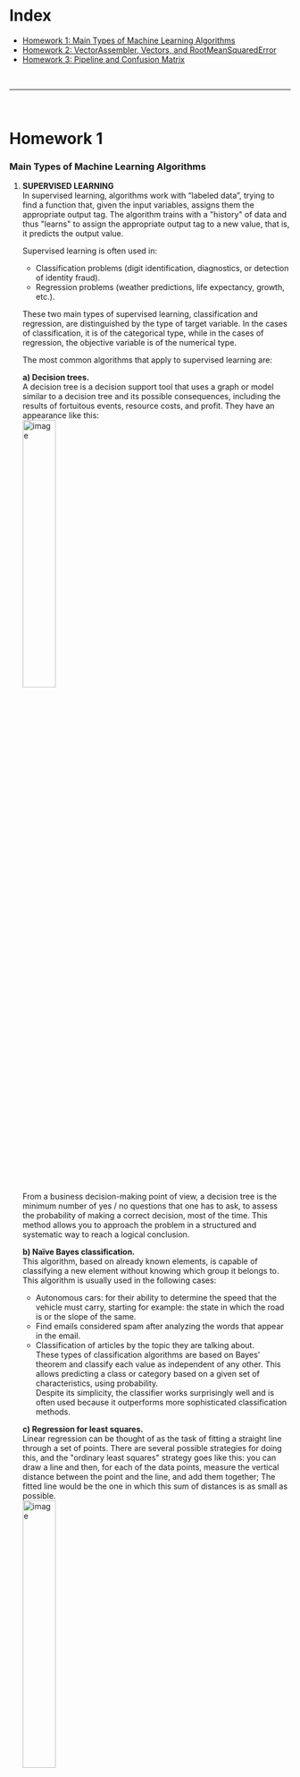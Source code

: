 # Index #  
* [Homework 1: Main Types of Machine Learning Algorithms](#homework-1)  
* [Homework 2: VectorAssembler, Vectors, and RootMeanSquaredError](#homework-2)  
* [Homework 3: Pipeline and Confusion Matrix](#homework-3)  

<br>

---

<br>

# Homework 1  
### Main Types of Machine Learning Algorithms

1. **SUPERVISED LEARNING**  
In supervised learning, algorithms work with “labeled data”, trying to find a function that, given the input variables, assigns them the appropriate output tag. The algorithm trains with a "history" of data and thus "learns" to assign the appropriate output tag to a new value, that is, it predicts the output value.  
  
    Supervised learning is often used in:  
    * Classification problems (digit identification, diagnostics, or detection of identity fraud).  
    * Regression problems (weather predictions, life expectancy, growth, etc.).  

    These two main types of supervised learning, classification and regression, are distinguished by the type of target variable. In the cases of classification, it is of the categorical type, while in the cases of regression, the objective variable is of the numerical type.  

    The most common algorithms that apply to supervised learning are:  
    
      **a) Decision trees.**  
      A decision tree is a decision support tool that uses a graph or model similar to a decision tree and its possible consequences, including the results of fortuitous events, resource costs, and profit. They have an appearance like this:  
      <img src="https://image.slidesharecdn.com/l7decision-treetable-130318112451-phpapp01/95/l7-decision-tree-table-21-638.jpg?cb=1363605932" alt="image" width="35%">  
        
      From a business decision-making point of view, a decision tree is the minimum number of yes / no questions that one has to ask, to assess the probability of making a correct decision, most of the time. This method allows you to approach the problem in a structured and systematic way to reach a logical conclusion.  
    
      **b) Naïve Bayes classification.**  
      This algorithm, based on already known elements, is capable of classifying a new element without knowing which group it belongs to.  
      This algorithm is usually used in the following cases:  
      * Autonomous cars: for their ability to determine the speed that the vehicle must carry, starting for example: the state in which the road is or the slope of the same.  
      * Find emails considered spam after analyzing the words that appear in the email.  
      * Classification of articles by the topic they are talking about.  
      These types of classification algorithms are based on Bayes' theorem and classify each value as independent of any other. This allows predicting a class or category based on a given set of characteristics, using probability.  
      Despite its simplicity, the classifier works surprisingly well and is often used because it outperforms more sophisticated classification methods.  
      
      **c) Regression for least squares.**  
      Linear regression can be thought of as the task of fitting a straight line through a set of points. There are several possible strategies for doing this, and the "ordinary least squares" strategy goes like this: you can draw a line and then, for each of the data points, measure the vertical distance between the point and the line, and add them together; The fitted line would be the one in which this sum of distances is as small as possible.  
      <img src="https://1.bp.blogspot.com/-JB9NcFsc_l8/VDbWKSish8I/AAAAAAAAABg/x3SYHQt37L4/s1600/350px-Linear_regression.svg.png" alt="image" width="35%">  
      
      Linear refers to the type of model you are using to fit the data, while least squares refer to the type of error metric you are minimizing.

      **d) Logistic regression.**  
      Logistic regression is a powerful statistical way to model a binomial result with one or more explanatory variables. Measure the relationship between the categorical dependent variable and one or more independent variables by estimating the probabilities using a logistic function, which is the cumulative logistic distribution.  
      <img src="https://www.researchgate.net/profile/Jack_Baker3/publication/228974449/figure/fig5/AS:668748008681483@1536453358991/An-example-of-prediction-of-the-probability-of-collapse-using-logistic-regression-applied.png" alt="image" width="35%">  

      **e) Support Vector Machines (SVM).**  
      SVM is a binary classification algorithm. Given a set of points of 2 types at the N-dimensional location, SVM generates a dimensional (N-1) hyperplane to separate those points into 2 groups. Let's say you have some points of 2 types on a piece of paper that are linearly separable. SVM will find a straight line separating those points into 2 types and located as far as possible from all those points.  
      <img src="https://miro.medium.com/max/921/1*06GSco3ItM3gwW2scY6Tmg.png" alt="image" width="35%">  

      In terms of scale, some of the biggest problems that have been solved using SVMs (with appropriately modified implementations) are on-screen advertising, human splice site recognition, image-based gender detection, large-scale image classification.  

      **f) Ensemble Methods.**  
      Ensemble methods are learning algorithms that build a set of classifiers and then classify new data points by taking a weighted vote of their predictions. The original set method is Bayesian averaging, but the latest algorithms include encoding output correction error.  

<br>

2. **UNSUPERVISED LEARNING**  
Unsupervised learning takes place when "tagged" data is not available for training. We only know the input data, but there are no output data that correspond to a certain input. Therefore, we can only describe the structure of the data, to try to find some type of organization that simplifies the analysis. Therefore, they have an exploratory character.  
This type of algorithm is useful for discovering relationships that are implicit in a data set but are not known. That is, it allows considering that several elements belong to the same group or to different groups thanks to the study of their characteristics.  

    Unsupervised learning is often used in:  
    * Clustering problems  
    * Co-occurrence clusters  
    * Profiling or profiling  

    However, problems involving tasks of finding similarity, predicting links, or reducing data may or may not be supervised.  

    The most common types of algorithm in unsupervised learning are: 
    
    **a) Clustering algorithms.**  
    Clustering is the task of grouping a set of objects such that the objects in the same group (cluster) are more similar to each other than to those of other groups.  
    These algorithms are used to group together the elements that are most similar to each other. That is, they are algorithms that group the elements based on some specific characteristic.  

    In this group we find different types of algorithms, such as:  
    * Centroid-based algorithms: these algorithms, if we represent the elements in a point graph, calculate the midpoint of them that minimizes the distances. K-means is such an algorithm.  
    * Density-based algorithms: These algorithms seek to group the points by proximity to the surrounding points. An algorithm that is included in this family would be K-NN (k-nearest neighbors) or K nearest neighbors.  

    As additional information, mention the existence of Connectivity-based algorithms, Probabilistic, Dimensionality Reduction and Neural networks that would also fall within this group.  

    **b) Principal Component Analysis.**  
    It is a mathematical method used to reduce the number of variables so that we have the minimum number of new variables and that they represent all the old variables in the most representative way possible. That is, if the number of variables is reduced to two or three new ones, the original data can be represented in the plane or in a 3-dimensional graph and, thus, a summary of our data is displayed graphically. The simple fact of having the data in a visible way greatly simplifies understanding what may be happening and helps to make decisions.  
    <img src="https://miro.medium.com/fit/c/1838/551/0*5Iaw94wlYCTp0GuK.png" alt="image" width="58%">  

    Some of the PCA applications include compression, data simplification for easier learning, visualization. Keep in mind that domain knowledge is very important when choosing whether to go ahead with PCA or not. Not suitable in cases where the data is noisy (all PCA components have a fairly high variance).  
    
    **c) Singular Value Decomposition.**  
    The Singular Value Decomposition (hereinafter SVD) is a matrix factorization technique that allows decomposing a matrix A into other matrices U, S, V.  
    
    It should be clarified that there is a property applied to SVD focused on recommendation systems, this is that by reducing the number of singular values of the matrix S to the first k values, an approximation of the original matrix A will be obtained, which allows it to be reconstructed from the reduced versions of the other matrices making a certain mistake but
    decreasing the size.  
    
    This important property is derived from the Eckart-Young theorem that addresses the best approximation to the original matrix A, obtaining it by setting the n smallest singular values to 0, thus reducing the matrices to the number of non-null singular values that the matrix S has. This then results in the transformation of large amounts of data in their reduced representation, being therefore a very important property that allows to considerably reduce the computation time and memory usage for the three matrices.  
    
    **d) Independent Component Analysis.**  
    ICA is a statistical technique for revealing hidden factors underlying sets of variables, measurements, or random signals. ICA defines a generative model for the observed multivariate data, which is usually given as a large sample database. In the model, the data variables are assumed to be linear mixtures of some unknown latent variables, and the mixing system is also unknown. Latent variables are assumed to be non-Gaussian and mutually independent, and are called independent components of the observed data.  
    <img src="https://66.media.tumblr.com/6585ad06a5d2abe875e866bb4bc336da/tumblr_inline_omft2fnIeD1ugmnhq_540.png" alt="image" width="38%">   
    
    ICA is related to PCA, but it is a much more powerful technique that is able to find the underlying factors of sources when these classic methods fail completely. Its applications include digital images, document databases, economic indicators and psychometric measurements.  
    
<br>
    
3. **REINFORCED LEARNING**  
This type of learning is based on improving the model's response using a feedback process. The algorithm learns by observing the world around it. Your input information is the feedback you get from the outside world in response to your actions. Therefore, the system learns on a trial-error basis.  

    It is not a type of supervised learning, because it is not based strictly on a set of labeled data, but on monitoring the response to the actions taken. Nor is it unsupervised learning, since when we model our “apprentice” we know in advance what the expected reward is.  

    Reinforced Learning aims to build models that increase performance based on the result or reward generated by each interaction carried out. This reward is the product of a correct action or returned data set that goes into a specific measure. The agent model uses the reward as an adjustment parameter in its behavior for future actions, so that the new action also meets the objective or correct action and thus obtain a maximum reward.  

    Reinforced learning is publicly recognized for being applied in the AlphaZero program by technology developer Deep Mind. Its programming allowed this Machine Learning agent to know all the possible combinations and plays on a chess board and beat the Stockfish computerized chess engine after only 4 hours of learning.  
    
    * **Neural network algorithms**  
    An artificial neural network (RNA) comprises units arranged in a series of layers, each of which connects to the adjacent layers. RNAs are inspired by biological systems, such as the brain, and how they process information.  
    Thus, they are essentially a large number of interconnected processing elements, working in unison to solve specific problems.  
    They also learn by example and experience, and are extremely useful for modeling nonlinear relationships in high-dimensional data, or where the relationship between the input variables is difficult to understand.  

    * **Deep Learning Algorithms**  
    They are the evolution of Artificial Neural Networks that take advantage of the cheaper technology and the greater execution capacity, memory and disk to exploit large amounts of data in huge interconnected neural networks in various layers that can run in parallel to perform calculations.  
    
      The most popular Deep Learning algorithms are:
        * **Convolutional Neural Networks**  
        Convolutional networks make a deep learning neural network capable of recognizing animals, humans, and objects within images.  
        * **Long Short Term Memory Neural Networks**  
        Unlike standard direct feed neural networks, LSTM has feedback connections. It can not only process individual data points (like images), but also complete data streams (like voice or video).  
          For example, LSTM is applicable to tasks such as handwriting recognition, voice recognition, and detection of anomalies in network traffic or IDS (intrusion detection systems).  
          LSTM networks are suitable for classifying, processing, and making predictions based on time series data, as there may be delays of unknown duration between major events in a time series.  
    
    * **Natural Language Processing**  
    It is a mix between Data Science, Machine Learning and Linguistics. It aims to understand human language. Both in texts and in speech / voice. From analyzing syntactically or grammatically thousands of contents, automatically classifying topics, chatbots and even generating poetry imitating Shakespeare. It is also common to use it for Sentiment Analysis on social networks, (for example regarding a politician) and machine translation between languages. Assistants like Siri, Cortana and the possibility to ask and get answers, or even get movie tickets.  
    
<br>
    
> * Recuero de los Santos, P. (2017). Tipos de aprendizaje en Machine Learning: supervisado y no supervisado. Think Big. Retrieved March 25, 2020, from https://empresas.blogthinkbig.com/que-algoritmo-elegir-en-ml-aprendizaje/  
> * Los 10 Algoritmos esenciales en Machine Learning. (2017). Raona. Retrieved March 25, 2020, from https://www.raona.com/los-10-algoritmos-esenciales-machine-learning/  
> * Algoritmos de Machine Learning y cómo seleccionar el mejor(1/3). (2018). LIS Solutions, Consultoría Logística. Retrieved March 25, 2020, from https://www.lis-solutions.es/blog/algoritmos-de-machine-learning-y-como-seleccionar-el-mejor1-3/  
> * Algoritmo PCA: de lo complejo a lo sencillo. (2018). LIS Solutions, Consultoría Logística. Retrieved March 25, 2020, from  https://www.lis-solutions.es/blog/algoritmo-pca-de-lo-complejo-a-lo-sencillo/  
> * ¿Cuáles son los tipos de algoritmos del machine learning?. (2019). APD España. Retrieved March 25, 2020, from https://www.apd.es/algoritmos-del-machine-learning/  
> * Principales Algoritmos usados en Machine Learning. (2017). Aprende Machine Learning. Retrieved March 25, 2020, from  https://www.aprendemachinelearning.com/principales-algoritmos-usados-en-machine-learning/  
> * Machine Learning | Qué es, tipos, ejemplos y cómo implementarlo. (2019). GraphEverywhere. Retrieved March 25, 2020, from https://www.grapheverywhere.com/machine-learning-que-es-tipos-ejemplos-y-como-implementarlo/  
> * Ramírez, C. A. (2018). Algoritmo SVD aplicado a los sistemas de recomendación en el comercio. TIA, 6(1), pp. 21. Retrieved from https://www.google.com/url?sa=t&rct=j&q=&esrc=s&source=web&cd=7&cad=rja&uact=8&ved=2ahUKEwjsrODbq7XoAhWDt54KHdx4BLsQFjAGegQICRAB&url=https%3A%2F%2Frevistas.udistrital.edu.co%2Findex.php%2Ftia%2Farticle%2Fdownload%2F11827%2Fpdf%2F&usg=AOvVaw19h5qNCfQC8GEJqv_axODl  
> * Long short-term memory. (2020). En.wikipedia.org. Retrieved March 25, 2020, from https://en.wikipedia.org/wiki/Long_short-term_memory  

<br>

---

<br>

# Homework 2   
### VectorAssembler Library  
`VectorAssembler` is a transformer that combines a given list of columns into a single vector column. It is useful for combining raw features and features generated by different feature transformers into a single feature vector, in order to train ML models like logistic regression and decision trees. `VectorAssembler` accepts the following input column types: all numeric types, boolean type, and vector type. In each row, the values of the input columns will be concatenated into a vector in the specified order.  

#### Examples  
Assume that we have a DataFrame with the columns `id`, `hour`, `mobile`, `userFeatures`, and `clicked`:  
~~~~  
 id | hour | mobile | userFeatures     | clicked
----|------|--------|------------------|---------
 0  | 18   | 1.0    | [0.0, 10.0, 0.5] | 1.0
~~~~  

`userFeatures` is a vector column that contains three user features. We want to combine `hour`, `mobile`, and `userFeatures` into a single feature vector called `features` and use it to predict `clicked` or not. If we set `VectorAssembler`’s input columns to `hour`, `mobile`, and `userFeatures` and output column to `features`, after transformation we should get the following DataFrame:  
~~~~  
 id | hour | mobile | userFeatures     | clicked | features
----|------|--------|------------------|---------|-----------------------------
 0  | 18   | 1.0    | [0.0, 10.0, 0.5] | 1.0     | [18.0, 1.0, 0.0, 10.0, 0.5]
~~~~  

<br>

### Vectors Library  
Factory methods for `org.apache.spark.ml.linalg.Vector`. We don't use the name `Vector` because Scala imports `scala.collection.immutable.Vector` by default.  

<br>

### How does rootMeanSquareError work?  
`rootMeanSquareError` returns the root mean squared error, which is defined as the square root of the mean squared error.  

The Mean Squared Error (MSE) is a measure of how close a fitted line is to data points. For every data point, you take the distance vertically from the point to the corresponding y value on the curve fit (the error), and square the value. Then you add up all those values for all data points, and, in the case of a fit with two parameters such as a linear fit, divide by the number of points minus two.[1] The squaring is done so negative values do not cancel positive values. The smaller the Mean Squared Error, the closer the fit is to the data. The MSE has the units squared of whatever is plotted on the vertical axis.  

Another quantity that we calculate is the Root Mean Squared Error (RMSE). It is just the square root of the mean square error. That is probably the most easily interpreted statistic, since it has the same units as the quantity plotted on the vertical axis.  

Key point: The RMSE is thus the distance, on average, of a data point from the fitted line, measured along a vertical line.  

[1]: Using the number of points – 2 rather than just the number of points is required to account for the fact that the mean is determined from the data rather than an outside reference. This is a subtlety, but for many experiments, n is large so that the difference is negligible.  

<br>

> * Extracting, transforming and selecting features - Spark 2.4.5 Documentation. (2020). Spark.apache.org. Retrieved April 28, 2020, from https://spark.apache.org/docs/latest/ml-features.html#vectorassembler  
> * Spark 2.4.5 ScalaDoc. (2020). Spark.apache.org. Retrieved April 28, 2020, from https://spark.apache.org/docs/latest/api/scala/index.html#org.apache.spark.ml.linalg.Vectors$  
> * Spark 2.4.5 ScalaDoc. (2020). Spark.apache.org. Retrieved April 28, 2020, from https://spark.apache.org/docs/latest/api/scala/index.html#org.apache.spark.ml.regression.LinearRegressionTrainingSummary  
> * What are Mean Squared Error and Root Mean Squared Error? - Technical Information Library. (2018). Technical Information Library. Retrieved April 28, 2020, from https://www.vernier.com/til/1014  

<br>

---

<br>

# Homework 3  
### Pipeline and Confusion Matrix  

#### PIPELINE LIBRARY  
**Main concepts in Pipelines**  
MLlib standardizes APIs for machine learning algorithms to make it easier to combine multiple algorithms into a single pipeline, or workflow. This section covers the key concepts introduced by the Pipelines API, where the pipeline concept is mostly inspired by the scikit-learn project.  
* **DataFrame:** This ML API uses DataFrame from Spark SQL as an ML dataset, which can hold a variety of data types. E.g., a DataFrame could have different columns storing text, feature vectors, true labels, and predictions.  
* **Transformer:** A Transformer is an algorithm which can transform (`transform()` method) one DataFrame into another, generally adding one or more columns. E.g., an ML model is a Transformer which transforms a DataFrame with features into a DataFrame with predictions.  
* **Estimator:** An Estimator is an algorithm which can be fit (`fit()` method) on a DataFrame to produce a Transformer. E.g., a learning algorithm is an Estimator which trains on a DataFrame and produces a model.  
* **Pipeline:** A Pipeline chains multiple Transformers and Estimators together to specify an ML workflow.  
* **Parameter:** All Transformers and Estimators now share a common API for specifying parameters.  

**Pipeline**  
In machine learning, it is common to run a sequence of algorithms to process and learn from data. E.g., a simple text document processing workflow might include several stages:  
* Split each document’s text into words.  
* Convert each document’s words into a numerical feature vector.  
* Learn a prediction model using the feature vectors and labels.  
MLlib represents such a workflow as a Pipeline, which consists of a sequence of PipelineStages (Transformers and Estimators) to be run in a specific order.  

**How it works**  
A Pipeline is specified as a sequence of stages, and each stage is either a Transformer or an Estimator. These stages are run in order, and the input DataFrame is transformed as it passes through each stage. For Transformer stages, the `transform()` method is called on the DataFrame. For Estimator stages, the `fit()` method is called to produce a Transformer (which becomes part of the PipelineModel, or fitted Pipeline), and that Transformer’s `transform()` method is called on the DataFrame.  

We illustrate this for the simple text document workflow. The figure below is for the training time usage of a Pipeline.  
<img src="https://spark.apache.org/docs/latest/img/ml-Pipeline.png" alt="image" width="55%">  

Above, the top row represents a Pipeline with three stages. The first two (Tokenizer and HashingTF) are Transformers (blue), and the third (LogisticRegression) is an Estimator (red). The bottom row represents data flowing through the pipeline, where cylinders indicate DataFrames. The `Pipeline.fit()` method is called on the original DataFrame, which has raw text documents and labels. The `Tokenizer.transform()` method splits the raw text documents into words, adding a new column with words to the DataFrame. The `HashingTF.transform()` method converts the words column into feature vectors, adding a new column with those vectors to the DataFrame. Now, since LogisticRegression is an Estimator, the Pipeline first calls `LogisticRegression.fit()` to produce a LogisticRegressionModel. If the Pipeline had more Estimators, it would call the LogisticRegressionModel’s `transform()` method on the DataFrame before passing the DataFrame to the next stage.  

A Pipeline is an Estimator. Thus, after a Pipeline’s `fit()` method runs, it produces a PipelineModel, which is a Transformer. This PipelineModel is used at test time; the figure below illustrates this usage.  
<img src="https://spark.apache.org/docs/latest/img/ml-PipelineModel.png" alt="image" width="55%">  

In the figure above, the PipelineModel has the same number of stages as the original Pipeline, but all Estimators in the original Pipeline have become Transformers. When the PipelineModel’s `transform()` method is called on a test dataset, the data are passed through the fitted pipeline in order. Each stage’s `transform()` method updates the dataset and passes it to the next stage.  

Pipelines and PipelineModels help to ensure that training and test data go through identical feature processing steps.  

<br>

#### CONFUSION MATRIX  
In the field of artificial intelligence, a confusion matrix is a tool that allows the visualization of the performance of an algorithm that is used in supervised learning. Each column in the array represents the number of predictions for each class, while each row represents the instances in the actual class. One of the benefits of confusion matrices is that they make it easy to see if the system is confusing the different classes or results of the classification.  

If the number of samples from different classes changes greatly in the input data, the classifier error rate will not be representative. If for example there are 990 samples with result 1, but only 10 with result 2, the classifier will have a bias to classify towards class 1. If the classifier classifies all the samples as class 1, its precision will be 99%. This does not mean that it is a good classifier, as it had a 100% error in classifying class 2 samples.  

Let's see it represented in the following table:  
<img src="https://miro.medium.com/max/712/1*Z54JgbS4DUwWSknhDCvNTQ.png" alt="image" width="35%">  

* **TP** is the number of positives that were correctly classified as positive by the model.  
* **TN** is the number of negatives that were correctly classified as negative by the model.  
* **FN** is the number of positives that were incorrectly classified as negative. Type 2 error (False Negatives)  
* **FP** is the number of negatives that were incorrectly classified as positive. Type 1 error (False positives)  

<br>

**Brief explanation of the Metrics**  
1. **Accuracy and Precision**  
  1.1 **Accuracy**  
    It refers to how close the result of a true value measurement is. In statistical terms, accuracy is related to the bias of an estimate. Also known as True Positive (or True positive rate). It is represented by the proportion between the real positives predicted by the algorithm and all the positive cases.  
    Practically, Accuracy is the number of positive predictions that were correct.  
    * It is calculated as: (TP + TN) / (TP + FP + FN + TN)  

    1.2 **Precision**  
      It refers to the dispersion of the set of values obtained from repeated measurements of a magnitude. The smaller the dispersion, the greater the precision. It is represented by the ratio between the number of correct predictions (both positive and negative) and the total number of predictions.  
      In practical form it is the percentage of positive cases detected.  
      * It is calculated as: TP / (TP + FP)  

2. **Sensitivity (Recall) and Specificity**  
Sensitivity and specificity are two values that indicate the capacity of our estimator to discriminate positive cases from negative ones. Sensitivity is the fraction of true positives, while specificity is the fraction of true negatives.  

    2.1 **Sensitivity (Recall)**  
      Also known as True Positive Rate or TP. It is the proportion of positive cases that were correctly identified by the algorithm.  
      * It is calculated: TP / (TP + FN), or what would be the same in terms of health: True positives / Total Sick (it is the ability to correctly detect the disease among the sick).  

    2.2 **Specificity**  
      Also known as the True Negative Rate or TN. These are the negative cases that the algorithm has correctly classified. It expresses how well the model can detect this class.  
      * It is calculated: TN / (TN + FP), or what would be the same in terms of health: True Negatives / Total Healthy (it is the ability to identify the cases of healthy patients among all healthy).  

3. **F-Score (F-measure)**  
It is difficult to compare two models with low precision and high recall or vice versa. So to make them comparable, we use F-Score. F-score helps to measure Recall and Precision at the same time. It uses Harmonic Mean in place of Arithmetic Mean by punishing the extreme values more.  
    * It is calculated: (2 * (Recall * Precision)) / (Recall + Precision)

&nbsp;

#### Check results of confusion matrix (Example: logregression.scala)  
<img src="https://github.com/Angi-Reynoso/Datos_Masivos/blob/Unidad_2/Images/Confusion Matrix.png" alt="image" width="95%">  

**Confusion Matrix:**  
~~~~  
   TP   |  FP  |       | 
--------|------|-------|
  114   |  16  | = 130 |
--------|------|-------|
   27   |  61  | = 88  |
--------|------|-------|
   FN   |  TN  |       |
--------|------|-------|
 = 141  | = 77 |       |
~~~~  

**1. Accuracy:**  
~~~  
(TP + TN) / (TP + FP + FN + TN) = (114 + 61) / (114 + 16 + 27 + 61) = 175/218 = 0.8027
~~~  
The obtained value coincides with the one thrown in the terminal when using the metrics.accuracy function, which indicates that the matrix has an approximate 80% accuracy; not bad, but could be better.  

**2. Precision = % of Correct Predictions:**  
~~~  
TP / (TP + FP) = 114 / (114 + 16) = 114/130 = 0.8769
TN / (TN + FN) = 61 / (61 + 27) = 61/88 = 0.6931
~~~  
The precision result confirms how effective the predictions made in the model are; In this case, for the classification of true, there is an approximate of 87%, while for the false it is an approximate of 69%. This indicates that the results for the "false" case may not be very reliable or accurate.  

**3. Sensitivity (Recall) = True Positive Rate:**  
~~~  
TP / (TP + FN) = 114 / (114 + 27) = 114/141 = 0.8085
~~~  
According to the obtained result, the percentage of the true positive rate is approximately 80%; This means that most of the positive cases were classified correctly.  

**4. Specificity = True Negative Rate:**  
~~~  
TN / (TN + FP) = 61 / (61 + 16) = 61/77 = 0.7922
~~~  
Similar to the previous calculation, with the true negative rate, the percentage of negative cases that were classified correctly is obtained; in this case it is approximately 79%, a little lower than in the case of positives.  

**Conclusion:**  
It can be said that the model works correctly, however, considering the percentages obtained in the previous calculations (from 69% to 87%), it can also be inferred that some improvements still need to be made; for example in the case of negatives, since this is where the lowest results were obtained.  

<br>

> * ML Pipelines - Spark 2.4.5 Documentation. (2020). Spark.apache.org. Retrieved May 1, 2020, from https://spark.apache.org/docs/latest/ml-pipeline.html  
> * Barrios Arce, J. (2019). La matriz de confusión y sus métricas – Inteligencia Artificial –. Juan Barrios. Retrieved May 1, 2020, from https://www.juanbarrios.com/matriz-de-confusion-y-sus-metricas/  
> * Narkhede, S. (2018). Understanding Confusion Matrix. Medium. Retrieved May 1, 2020, from https://towardsdatascience.com/understanding-confusion-matrix-a9ad42dcfd62  

<br>

---

<br>

